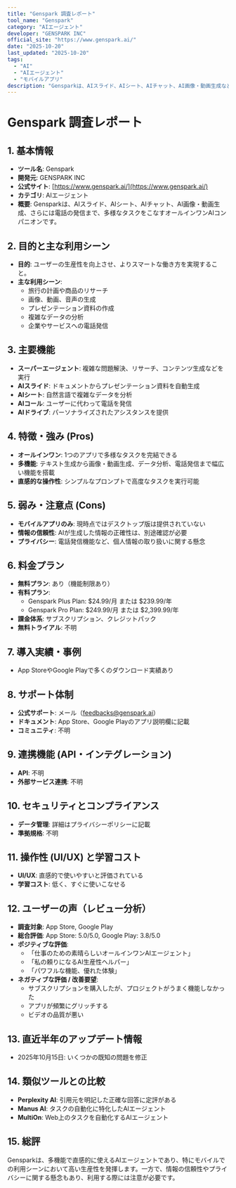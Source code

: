 ```yaml
---
title: "Genspark 調査レポート"
tool_name: "Genspark"
category: "AIエージェント"
developer: "GENSPARK INC"
official_site: "https://www.genspark.ai/"
date: "2025-10-20"
last_updated: "2025-10-20"
tags:
  - "AI"
  - "AIエージェント"
  - "モバイルアプリ"
description: "Gensparkは、AIスライド、AIシート、AIチャット、AI画像・動画生成など、様々なタスクをこなすオールインワンAIコンパニオンです。"
---
```


# **Genspark 調査レポート**

## **1. 基本情報**

* **ツール名**: Genspark
* **開発元**: GENSPARK INC
* **公式サイト**: [https://www.genspark.ai/](https://www.genspark.ai/)
* **カテゴリ**: AIエージェント
* **概要**: Gensparkは、AIスライド、AIシート、AIチャット、AI画像・動画生成、さらには電話の発信まで、多様なタスクをこなすオールインワンAIコンパニオンです。

## **2. 目的と主な利用シーン**

* **目的**: ユーザーの生産性を向上させ、よりスマートな働き方を実現すること。
* **主な利用シーン**:
    * 旅行の計画や商品のリサーチ
    * 画像、動画、音声の生成
    * プレゼンテーション資料の作成
    * 複雑なデータの分析
    * 企業やサービスへの電話発信

## **3. 主要機能**

* **スーパーエージェント**: 複雑な問題解決、リサーチ、コンテンツ生成などを実行
* **AIスライド**: ドキュメントからプレゼンテーション資料を自動生成
* **AIシート**: 自然言語で複雑なデータを分析
* **AIコール**: ユーザーに代わって電話を発信
* **AIドライブ**: パーソナライズされたアシスタンスを提供

## **4. 特徴・強み (Pros)**

* **オールインワン**: 1つのアプリで多様なタスクを完結できる
* **多機能**: テキスト生成から画像・動画生成、データ分析、電話発信まで幅広い機能を搭載
* **直感的な操作性**: シンプルなプロンプトで高度なタスクを実行可能

## **5. 弱み・注意点 (Cons)**

* **モバイルアプリのみ**: 現時点ではデスクトップ版は提供されていない
* **情報の信頼性**: AIが生成した情報の正確性は、別途確認が必要
* **プライバシー**: 電話発信機能など、個人情報の取り扱いに関する懸念

## **6. 料金プラン**

* **無料プラン**: あり（機能制限あり）
* **有料プラン**:
  * Genspark Plus Plan: $24.99/月 または $239.99/年
  * Genspark Pro Plan: $249.99/月 または $2,399.99/年
* **課金体系**: サブスクリプション、クレジットパック
* **無料トライアル**: 不明

## **7. 導入実績・事例**

* App StoreやGoogle Playで多くのダウンロード実績あり

## **8. サポート体制**

* **公式サポート**: メール（feedbacks@genspark.ai）
* **ドキュメント**: App Store、Google Playのアプリ説明欄に記載
* **コミュニティ**: 不明

## **9. 連携機能 (API・インテグレーション)**

* **API**: 不明
* **外部サービス連携**: 不明

## **10. セキュリティとコンプライアンス**

* **データ管理**: 詳細はプライバシーポリシーに記載
* **準拠規格**: 不明

## **11. 操作性 (UI/UX) と学習コスト**

* **UI/UX**: 直感的で使いやすいと評価されている
* **学習コスト**: 低く、すぐに使いこなせる

## **12. ユーザーの声（レビュー分析）**

* **調査対象**: App Store, Google Play
* **総合評価**: App Store: 5.0/5.0, Google Play: 3.8/5.0
* **ポジティブな評価**:
  * 「仕事のための素晴らしいオールインワンAIエージェント」
  * 「私の頼りになるAI生産性ヘルパー」
  * 「パワフルな機能、優れた体験」
* **ネガティブな評価 / 改善要望**:
  * サブスクリプションを購入したが、プロジェクトがうまく機能しなかった
  * アプリが頻繁にグリッチする
  * ビデオの品質が悪い

## **13. 直近半年のアップデート情報**

* 2025年10月15日: いくつかの既知の問題を修正

## **14. 類似ツールとの比較**

* **Perplexity AI**: 引用元を明記した正確な回答に定評がある
* **Manus AI**: タスクの自動化に特化したAIエージェント
* **MultiOn**: Web上のタスクを自動化するAIエージェント

## **15. 総評**

Gensparkは、多機能で直感的に使えるAIエージェントであり、特にモバイルでの利用シーンにおいて高い生産性を発揮します。一方で、情報の信頼性やプライバシーに関する懸念もあり、利用する際には注意が必要です。

